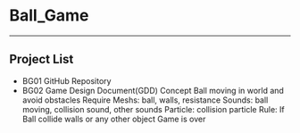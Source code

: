 # Ball_Game
---
## Project List
* BG01 GitHub Repository
* BG02 Game Design Document(GDD)
  Concept
      Ball moving in world and avoid obstacles
  Require
      Meshs: ball, walls, resistance
      Sounds: ball moving, collision sound, other sounds
      Particle: collision particle
  Rule:
      If Ball collide walls or any other object Game is over